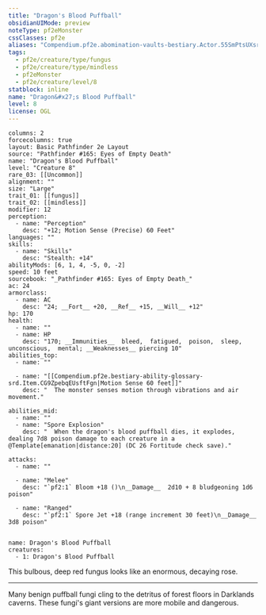 ```yaml
---
title: "Dragon's Blood Puffball"
obsidianUIMode: preview
noteType: pf2eMonster
cssClasses: pf2e
aliases: "Compendium.pf2e.abomination-vaults-bestiary.Actor.55SmPtsUXsridUjJ" 
tags:
  - pf2e/creature/type/fungus
  - pf2e/creature/type/mindless
  - pf2eMonster
  - pf2e/creature/level/8
statblock: inline
name: "Dragon&#x27;s Blood Puffball"
level: 8
license: OGL
---
```


```statblock
columns: 2
forcecolumns: true
layout: Basic Pathfinder 2e Layout
source: "Pathfinder #165: Eyes of Empty Death"
name: "Dragon's Blood Puffball"
level: "Creature 8"
rare_03: [[Uncommon]]
alignment: ""
size: "Large"
trait_01: [[fungus]]
trait_02: [[mindless]]
modifier: 12
perception:
  - name: "Perception"
    desc: "+12; Motion Sense (Precise) 60 Feet"
languages: ""
skills:
  - name: "Skills"
    desc: "Stealth: +14"
abilityMods: [6, 1, 4, -5, 0, -2]
speed: 10 feet
sourcebook: "_Pathfinder #165: Eyes of Empty Death_"
ac: 24
armorclass:
  - name: AC
    desc: "24; __Fort__ +20, __Ref__ +15, __Will__ +12"
hp: 170
health:
  - name: ""
  - name: HP
    desc: "170; __Immunities__  bleed,  fatigued,  poison,  sleep,  unconscious,  mental; __Weaknesses__ piercing 10"
abilities_top:
  - name: ""

  - name: "[[Compendium.pf2e.bestiary-ability-glossary-srd.Item.CG9ZpebqEUsftFgn|Motion Sense 60 feet]]"
    desc: "  The monster senses motion through vibrations and air movement."

abilities_mid:
  - name: ""
  - name: "Spore Explosion"
    desc: "  When the dragon's blood puffball dies, it explodes, dealing 7d8 poison damage to each creature in a @Template[emanation|distance:20] (DC 26 Fortitude check save)."

attacks:
  - name: ""

  - name: "Melee"
    desc: "`pf2:1` Bloom +18 ()\n__Damage__  2d10 + 8 bludgeoning 1d6 poison"

  - name: "Ranged"
    desc: "`pf2:1` Spore Jet +18 (range increment 30 feet)\n__Damage__  3d8 poison"
 
```

```encounter-table
name: Dragon's Blood Puffball
creatures:
  - 1: Dragon's Blood Puffball
```



This bulbous, deep red fungus looks like an enormous, decaying rose.

* * *

Many benign puffball fungi cling to the detritus of forest floors in Darklands caverns. These fungi's giant versions are more mobile and dangerous.
